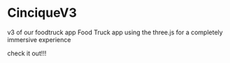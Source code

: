 # CinciqueV3



v3 of our foodtruck app
Food Truck app using the three.js for a completely immersive experience

check it out!!!
